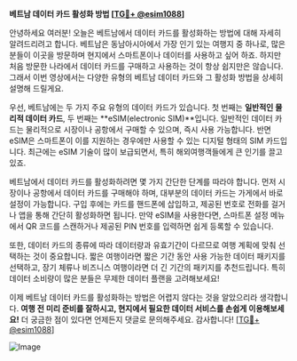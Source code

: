 **베트남 데이터 카드 활성화 방법 [[TG💪+ @esim1088](https://t.me/s/esim1088)]**

안녕하세요 여러분! 오늘은 베트남에서 데이터 카드를 활성화하는 방법에 대해 자세히 알려드리려고 합니다. 베트남은 동남아시아에서 가장 인기 있는 여행지 중 하나로, 많은 분들이 이곳을 방문하며 현지에서 스마트폰이나 데이터를 사용하고 싶어 하죠. 하지만 처음 방문한 나라에서 데이터 카드를 구매하고 사용하는 것이 항상 쉽지만은 않습니다. 그래서 이번 영상에서는 다양한 유형의 베트남 데이터 카드와 그 활성화 방법을 상세히 설명해 드릴게요.

우선, 베트남에는 두 가지 주요 유형의 데이터 카드가 있습니다. 첫 번째는 **일반적인 물리적 데이터 카드**, 두 번째는 **eSIM(electronic SIM)**입니다. 일반적인 데이터 카드는 물리적으로 시장이나 공항에서 구매할 수 있으며, 즉시 사용 가능합니다. 반면 eSIM은 스마트폰이 이를 지원하는 경우에만 사용할 수 있는 디지털 형태의 SIM 카드입니다. 최근에는 eSIM 기술이 많이 보급되면서, 특히 해외여행객들에게 큰 인기를 끌고 있죠.

베트남에서 데이터 카드를 활성화하려면 몇 가지 간단한 단계를 따라야 합니다. 먼저 시장이나 공항에서 데이터 카드를 구매해야 하며, 대부분의 데이터 카드는 가게에서 바로 설정이 가능합니다. 구입 후에는 카드를 핸드폰에 삽입하고, 제공된 번호로 전화를 걸거나 앱을 통해 간단히 활성화하면 됩니다. 만약 eSIM을 사용한다면, 스마트폰 설정 메뉴에서 QR 코드를 스캔하거나 제공된 PIN 번호를 입력하면 쉽게 등록할 수 있습니다.

또한, 데이터 카드의 종류에 따라 데이터량과 유효기간이 다르므로 여행 계획에 맞춰 선택하는 것이 중요합니다. 짧은 여행이라면 짧은 기간 동안 사용 가능한 데이터 패키지를 선택하고, 장기 체류나 비즈니스 여행이라면 더 긴 기간의 패키지를 추천드립니다. 특히 데이터 소비량이 많은 분들은 무제한 데이터 플랜을 고려해보세요!

이제 베트남 데이터 카드를 활성화하는 방법은 어렵지 않다는 것을 알았으리라 생각합니다. **여행 전 미리 준비를 잘하시고, 현지에서 필요한 데이터 서비스를 손쉽게 이용해보세요!** 더 궁금한 점이 있다면 언제든지 댓글로 문의해주세요. 감사합니다! [[TG💪+ @esim1088](https://t.me/s/esim1088)]

![Image](https://i.postimg.cc/Y0z9fWf4/image.png)